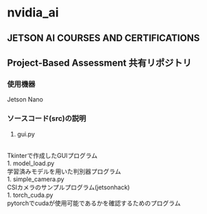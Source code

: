 # nvidia_ai
## JETSON AI COURSES AND CERTIFICATIONS 
## Project-Based Assessment 共有リポジトリ
### 使用機器
Jetson Nano

### ソースコード(src)の説明
1. gui.py
<br>
Tkinterで作成したGUIプログラム
<br>
1. model_load.py
<br>
学習済みモデルを用いた判別器プログラム
<br>
1. simple_camera.py
<br>
CSIカメラのサンプルプログラム(jetsonhack)
<br>
1. torch_cuda.py
<br>
pytorchでcudaが使用可能であるかを確認するためのプログラム

